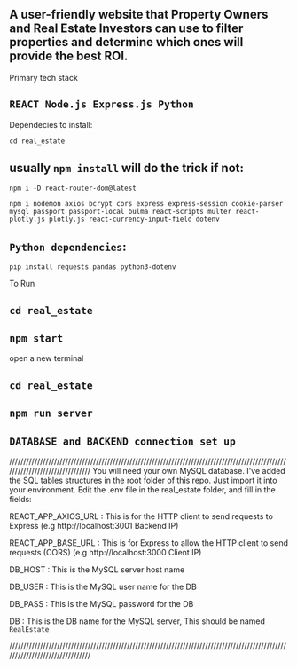 ## A user-friendly website that Property Owners and Real Estate Investors can use to filter properties and determine which ones will provide the best ROI. 

Primary tech stack
## `REACT Node.js Express.js Python`
 

Dependecies to install:
 
`cd real_estate`
## usually `npm install` will do the trick if not: 
`npm i -D react-router-dom@latest`

`npm i nodemon axios bcrypt cors express express-session cookie-parser mysql passport passport-local bulma react-scripts multer react-plotly.js plotly.js react-currency-input-field dotenv`

## `Python dependencies`:

`pip install requests pandas python3-dotenv`

To Run

## `cd real_estate`
## `npm start`

open a new terminal

## `cd real_estate`
## `npm run server`


## `DATABASE and BACKEND connection set up`
////////////////////////////////////////////////////////////////////////////////////////////////////////////////////////////////
You will need your own MySQL database. I've added the SQL tables structures in the root folder of this repo. Just import it into your environment.
Edit the .env file in the real_estate folder, and fill in the fields:

REACT_APP_AXIOS_URL : This is for the HTTP client to send requests to Express (e.g http://localhost:3001 Backend IP)

REACT_APP_BASE_URL : This is for Express to allow the HTTP client to send requests (CORS) (e.g http://localhost:3000 Client IP)

DB_HOST : This is the MySQL server host name

DB_USER : This is the MySQL user name for the DB

DB_PASS : This is the MySQL password for the DB

DB : This is the DB name for the MySQL server, This should be named `RealEstate`

////////////////////////////////////////////////////////////////////////////////////////////////////////////////////////////////
